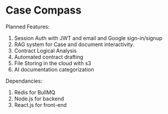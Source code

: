 # Case Compass

Planned Features:
1. Session Auth with JWT and email and Google sign-in/signup
2. RAG system for Case and document interactivity.
3. Contract Logical Analysis
4. Automated contract drafting
5. File Storing in the cloud with s3
6. AI documentation categorization


Dependancies:
1. Redis for BullMQ
2. Node.js for backend
3. React.js for front-end
